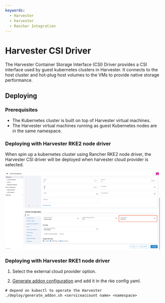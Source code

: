```yaml
---
keywords:
  - Harvester
  - harvester
  - Rancher Integration
---
```


# Harvester CSI Driver

The Harvester Container Storage Interface (CSI) Driver provides a CSI interface used by guest kubernetes clusters in Harvester. It connects to the host cluster and hot-plug host volumes to the VMs to provide native storage performance.

## Deploying

### Prerequisites

- The Kubernetes cluster is built on top of Harvester virtual machines.
- The Harvester virtual machines running as guest Kubernetes nodes are in the same namespace.

### Deploying with Harvester RKE2 node driver

When spin up a kubernetes cluster using Rancher RKE2 node driver, the Harvester CSI driver will be deployed when harvester cloud provider is selected.

![select-harvester-cloud-provider](assets/select-harvester-cloud-provider.png)

### Deploying with Harvester RKE1 node driver

1. Select the external cloud provider option.

2. [Generate addon configuration](https://github.com/harvester/harvester-csi-driver/blob/master/deploy/generate_addon.sh) and add it in the rke config yaml.

```
# depend on kubectl to operate the Harvester
./deploy/generate_addon.sh <serviceaccount name> <namespace>
```
